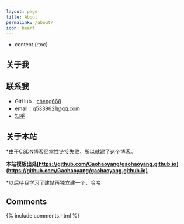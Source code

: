 ```yaml
---
layout: page
title: About
permalink: /about/
icon: heart
---
```


* content
{:toc}

## 关于我


## 联系我

* GitHub：[cheng668](https://github.com/cheng668)
* email：q5339621@qq.com
* [知乎](https://www.zhihu.com/people/bin-bin-15-81)

## 关于本站

*由于CSDN博客经常性链接失败，所以就建了这个博客。

**本站模板出处[https://github.com/Gaohaoyang/gaohaoyang.github.io](https://github.com/Gaohaoyang/gaohaoyang.github.io)**

*以后待我学习了建站再独立建一个，哈哈

## Comments

{% include comments.html %}
